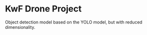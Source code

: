 # KwF Drone Project

Object detection model based on the YOLO model, but with reduced dimensionality.
